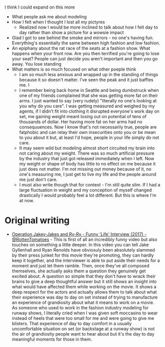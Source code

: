 
I think I could expand on this more
- What people ask me about modeling
- How I felt when I thought I lost all my pictyres
    - Realized now I would be more inclined to talk about how I felt day to day rather than show a picture for a wowsie impact
- Glad I got to see behind the smoke and mirrors - no one's having fun. Everything's essentially the same between high fashion and low fashion.
- An epiphany about the rat race of the seats at a fashion show. What happens when your front row. Are you then terrified you're going to lose your seat? People can just decide you aren't important and then you go away. You lose standing
- What matters is so much focused on what other poeple think
    - I am so much less anxious and wrapped up in the standing of things because it so doesn't matter. I've seen the peak and it just baffles me. I
    - I remember being back home in Seattle and being dumbstruck when one of my friends complained that she was getting more fat on their arms. I just wanted to say (very rudely) "literally no one's looking at you why do you care". I was getting measured and weighed by my agents, if I didn't fit into clothing it disrupted everyone's work day on set, me gaining weight meant losing out on potential of tens of thousands of dollar. Her having more fat on her arms had no consequuences. Now I know that's not necessarily true, people are fatphobic and can relay their own insecurities onto you or be mean to you about it but, at least I'd hope, people in your life simply do not care. 
    - It may seem wild but modeling almost short circuited my brain into not caring about my weight. There was so much artificial pressure by the industry that just got released immediately when I left. Now my weight or shape of body has little to no effect on me because it just does not matter. I'm not missing out money because of it, no one's measuring me, I just get to live my life and the people around me just don't care.
    - I must also write though that for context - I'm still quite slim. If I had a large fluctuation in weight and my conception of myself changed drastically I would probably feel a lot different. But this is where I'm at now.


# Original writing

- [Operation Jakey-Jakes and Ry-Ry - Funny 'Life' Interview (2017) - @RottenTomatoes](https://www.youtube.com/watch?v=Ox5_jc3LGdE&list=PL6PpvL5MZA-qs14aoI4FGkaH32dKACrj-&index=41) - This is first of all an incredibly funny video but also touches on something a little deeper. In this video you can tell Jake Gyllenhall and Ryan Renolds have obviosuly been absolutely slammed by their press junket for this movie they're promoting, they can hardly keep it together, and the interviewer is able to put aside their needs for a moment and just let them ramble. Then, once they've all composed themselves, she actually asks them a question they genuinely get excited about. A question so simple that they don't have to wrack their brains to give a deep thoughtful answer but it still shows an insight into what would have affected them while working on the movie. It shows a deep respect for the actors and actually allows them to talk about what their experience was day to day on set instead of trying to manufacture an experience of grandiosity about what it means to work on a movie. As someone who used to work in the fashion industry modeling for runway shows, I literally cried when I was given soft moccasins to wear instead of heels that were too small for me and were going to give me blisters. That experience of day to day comfort in a usually uncomfortable situation on set (or backstage at a runway show) is not the air of grandiosity people want to hear about but it's the day to day meaningful moments for those in them. 